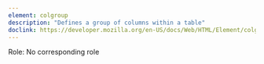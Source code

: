 ```yaml
---
element: colgroup
description: "Defines a group of columns within a table"
doclink: https://developer.mozilla.org/en-US/docs/Web/HTML/Element/colgroup
---
```


<p class="mb-2">Role: No corresponding role</p>
